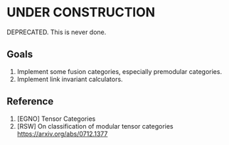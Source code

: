 # UNDER CONSTRUCTION

DEPRECATED. This is never done.

## Goals

1. Implement some fusion categories, especially premodular
   categories.
2. Implement link invariant calculators.

## Reference

1. [EGNO] Tensor Categories
2. [RSW] On classification of modular tensor categories
   https://arxiv.org/abs/0712.1377


